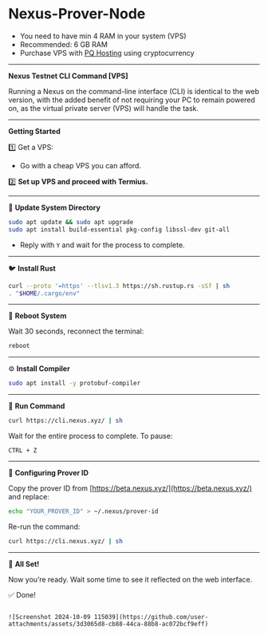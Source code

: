 # Nexus-Prover-Node
- You need to have min 4 RAM in your system (VPS)
- Recommended: 6 GB RAM
- Purchase VPS with [PQ Hosting](https://pq.hosting/?from=555778&lang=en) using cryptocurrency
---
**Nexus Testnet CLI Command [VPS]**  

Running a Nexus on the command-line interface (CLI) is identical to the web version, with the added benefit of not requiring your PC to remain powered on, as the virtual private server (VPS) will handle the task.  

--- 

**Getting Started**  

1️⃣ Get a VPS:  
- Go with a cheap VPS you can afford.  

2️⃣ **Set up VPS and proceed with Termius.**  

---

🔧 **Update System Directory**  

```bash
sudo apt update && sudo apt upgrade
sudo apt install build-essential pkg-config libssl-dev git-all
```

- Reply with `Y` and wait for the process to complete.  

---

🐦 **Install Rust**  

```bash
curl --proto '=https' --tlsv1.3 https://sh.rustup.rs -sSf | sh
. "$HOME/.cargo/env"
```

---

🔄 **Reboot System**  

Wait 30 seconds, reconnect the terminal:  

```bash
reboot
```

---

⚙️ **Install Compiler**  

```bash
sudo apt install -y protobuf-compiler
```

---

🚀 **Run Command**  

```bash
curl https://cli.nexus.xyz/ | sh
```

Wait for the entire process to complete. To pause:  

`CTRL + Z`

---

🔑 **Configuring Prover ID**  

Copy the prover ID from [https://beta.nexus.xyz/](https://beta.nexus.xyz/) and replace:  

```bash
echo "YOUR_PROVER_ID" > ~/.nexus/prover-id
```

Re-run the command:  

```bash
curl https://cli.nexus.xyz/ | sh
```

---

🎉 **All Set!**  

Now you’re ready. Wait some time to see it reflected on the web interface.  

✅ Done!
```

![Screenshot 2024-10-09 115039](https://github.com/user-attachments/assets/3d3065d8-cb88-44ca-88b8-ac072bcf9eff)

